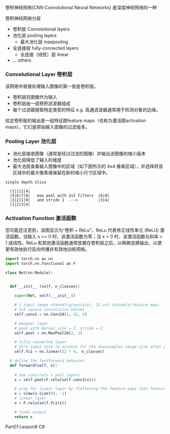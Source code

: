 
卷积神经网络(CNN Convolutional Neural Networks) 是深度神经网络的一种

卷积神经网络分层 

- 卷积层 Convolutional layers
- 池化层 pooling layers
  - 最大池化层 maxpooling
- 全连接层 fully-connected layers
  - 全连接（线性）层 linear
- ... others

### Convolutional Layer  卷积层

该网络中直接处理输入图像的第一层是卷积层。

- 卷积层将图像作为输入
- 卷积层由一组卷积滤波器组成
- 每个过滤器提取特定类型的特征 e.g. 高通滤波器通常用于检测对象的边缘。

给定卷积层的输出是一组特征图feature maps（也称为激活图activation maps），它们是原始输入图像的过滤版本。

### Pooling Layer 池化层 

- 池化层接收图像（通常是经过过滤的图像）并输出该图像的缩小版本
- 池化层降低了输入的维度
- 最大池层查看输入图像中的区域（如下图所示的 4x4 像素区域），并选择将该区域中的最大像素值保留在新的缩小尺寸区域中。

``` 
single depth slice

  |1|1|2|4|                                 
  |5|6|7|8|   max pool with 2x2 filters  |6|8|
  |3|2|1|0|   and stride 2  --->         |3|4|
  |1|2|3|4|
```

### Activation Function  激活函数

您可能还注意到，该图显示为“卷积 + ReLu”，ReLu 代表修正线性单元 (ReLU) 激活函数。当输入 x <= 0 时，该激活函数为零；当 x > 0 时，该激活函数与斜率 = 1 成线性。ReLu 和其他激活函数通常放置在卷积层之后，以稍微变换输出，以便更有效地执行反向传播并有效地训练网络。

``` py
import torch.nn as nn
import torch.nn.functional as F

class Net(nn.Module):


  def __init__ (self, n_classes):
  
    super(Net, self).__init__()

    # 1 input image channel(grayscale), 32 out channels/feature maps
    # 5x5 square convolution kernel
    self.conv1 = nn.Conv2d(1, 32, 5)

    # maxpool layer
    # pool with kernel_size = 2, stride = 2
    self.pool = nn.MaxPool2d(2, 2)

    # fully-connected layer
    # 32*4 input size to account for the downsamples image size after pooling num_classes outputs (for n_classes of image data)
    self.fc1 = nn.linear(32 * 4， n_classes)

  # define the feedforward behavior
  def forward(self, x):
    
    # one conv/relu + pool layers
    x = self.pool(F.relu(self.conv1(x)))

    # prep for linear layer by flattening the feature maps into feature vectors
    x = view(x.size(0), -1)
    # linear layer
    x = F.relu(self.fc1(x))

    # final output
    return x
```

Part01 Lesson8 C9 